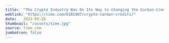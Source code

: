 ```yaml
---
title:  "The Crypto Industry Was On Its Way to Changing the Carbon-Credit Market, Until It Hit a Major Roadblock"
weblink: "https://time.com/6181907/crypto-carbon-credits/"
date:   2022-05-26
thumbnail: "/assets/time.jpg"
source: time.com
jumbotron: false
---
```

